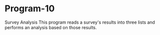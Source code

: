 # Program-10
Survey Analysis
This program reads a survey's results into three lists and
performs an analysis based on those results.
